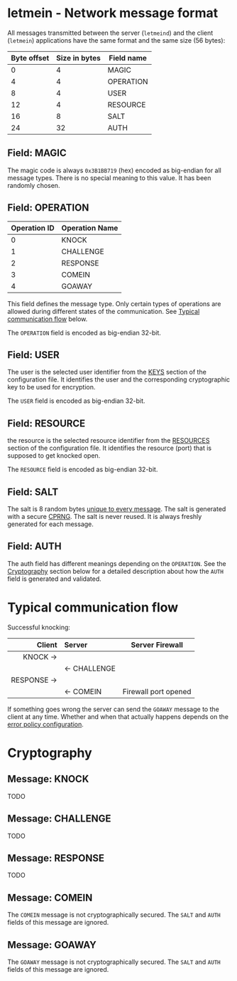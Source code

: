 # letmein - Network message format

All messages transmitted between the server (`letmeind`) and the client (`letmein`) applications have the same format and the same size (56 bytes):

| Byte offset | Size in bytes | Field name |
| ----------- | ------------- | ---------- |
| 0           | 4             | MAGIC      |
| 4           | 4             | OPERATION  |
| 8           | 4             | USER       |
| 12          | 4             | RESOURCE   |
| 16          | 8             | SALT       |
| 24          | 32            | AUTH       |

## Field: MAGIC

The magic code is always `0x3B1BB719` (hex) encoded as big-endian for all message types.
There is no special meaning to this value.
It has been randomly chosen.

## Field: OPERATION

| Operation ID | Operation Name |
| ------------ | -------------- |
| 0            | KNOCK          |
| 1            | CHALLENGE      |
| 2            | RESPONSE       |
| 3            | COMEIN         |
| 4            | GOAWAY         |

This field defines the message type.
Only certain types of operations are allowed during different states of the communication.
See [Typical communication flow](PROTOCOL.md#typical-communication-flow) below.

The `OPERATION` field is encoded as big-endian 32-bit.

## Field: USER

The user is the selected user identifier from the
[KEYS](CONFIGURATION.md#keys)
section of the configuration file.
It identifies the user and the corresponding cryptographic key to be used for encryption.

The `USER` field is encoded as big-endian 32-bit.

## Field: RESOURCE

the resource is the selected resource identifier from the
[RESOURCES](CONFIGURATION.md#resources)
section of the configuration file.
It identifies the resource (port) that is supposed to get knocked open.

The `RESOURCE` field is encoded as big-endian 32-bit.

## Field: SALT

The salt is 8 random bytes
[unique to every message](https://en.wikipedia.org/wiki/Cryptographic_nonce).
The salt is generated with a secure
[CPRNG](https://en.wikipedia.org/wiki/Cryptographically_secure_pseudorandom_number_generator).
The salt is never reused.
It is always freshly generated for each message.

## Field: AUTH

The auth field has different meanings depending on the `OPERATION`.
See the [Cryptography](PROTOCOL.md#cryptography) section below for a detailed description about how the `AUTH` field is generated and validated.

# Typical communication flow

Successful knocking:

| Client      | Server       | Server Firewall      |
| ----------: | :----------- | -------------------- |
| KNOCK ->    |              |                      |
|             | <- CHALLENGE |                      |
| RESPONSE -> |              |                      |
|             | <- COMEIN    | Firewall port opened |

If something goes wrong the server can send the `GOAWAY` message to the client at any time.
Whether and when that actually happens depends on the
[error policy configuration](CONFIGURATION.md#control-error-policy).

# Cryptography

## Message: KNOCK

TODO

## Message: CHALLENGE

TODO

## Message: RESPONSE

TODO

## Message: COMEIN

The `COMEIN` message is not cryptographically secured.
The `SALT` and `AUTH` fields of this message are ignored.

## Message: GOAWAY

The `GOAWAY` message is not cryptographically secured.
The `SALT` and `AUTH` fields of this message are ignored.
